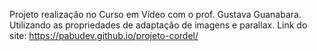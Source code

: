 Projeto realização no Curso em Vídeo com o prof. 
Gustava Guanabara. 
Utilizando as propriedades de adaptação de imagens e parallax.
Link do site: https://pabudev.github.io/projeto-cordel/
